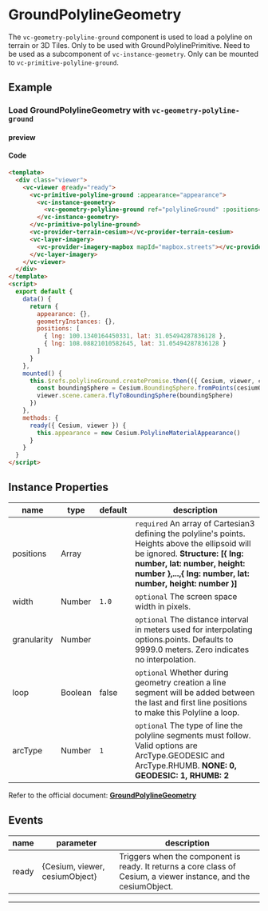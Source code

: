 # GroundPolylineGeometry

The `vc-geometry-polyline-ground` component is used to load a polyline on terrain or 3D Tiles. Only to be used with GroundPolylinePrimitive. Need to be used as a subcomponent of `vc-instance-geometry`. Only can be mounted to `vc-primitive-polyline-ground`.

## Example

### Load GroundPolylineGeometry with `vc-geometry-polyline-ground`

#### preview

<doc-preview>
  <template>
    <div class="viewer">
      <vc-viewer @ready="ready">
        <vc-primitive-polyline-ground :appearance="appearance">
          <vc-instance-geometry>
            <vc-geometry-polyline-ground ref="polylineGround" :positions="positions" :width="2"></vc-geometry-polyline-ground>
          </vc-instance-geometry>
        </vc-primitive-polyline-ground>
        <vc-provider-terrain-cesium></vc-provider-terrain-cesium>
        <vc-layer-imagery>
          <vc-provider-imagery-mapbox mapId="mapbox.streets"></vc-provider-imagery-mapbox>
        </vc-layer-imagery>
      </vc-viewer>
    </div>
  </template>
  <script>
    export default {
      data() {
        return {
          appearance: {},
          geometryInstances: {},
          positions: [
            { lng: 100.1340164450331, lat: 31.05494287836128 },
            { lng: 108.08821010582645, lat: 31.05494287836128 }
          ]
        }
      },
      mounted() {
        this.$refs.polylineGround.createPromise.then(({ Cesium, viewer, cesiumObject }) => {
          const boundingSphere = Cesium.BoundingSphere.fromPoints(cesiumObject._positions)
          viewer.scene.camera.flyToBoundingSphere(boundingSphere)
        })
      },
      methods: {
        ready({ Cesium, viewer }) {
          this.appearance = new Cesium.PolylineMaterialAppearance()
        }
      }
    }
  </script>
</doc-preview>

#### Code

```html
<template>
  <div class="viewer">
    <vc-viewer @ready="ready">
      <vc-primitive-polyline-ground :appearance="appearance">
        <vc-instance-geometry>
          <vc-geometry-polyline-ground ref="polylineGround" :positions="positions" :width="2"></vc-geometry-polyline-ground>
        </vc-instance-geometry>
      </vc-primitive-polyline-ground>
      <vc-provider-terrain-cesium></vc-provider-terrain-cesium>
      <vc-layer-imagery>
        <vc-provider-imagery-mapbox mapId="mapbox.streets"></vc-provider-imagery-mapbox>
      </vc-layer-imagery>
    </vc-viewer>
  </div>
</template>
<script>
  export default {
    data() {
      return {
        appearance: {},
        geometryInstances: {},
        positions: [
          { lng: 100.1340164450331, lat: 31.05494287836128 },
          { lng: 108.08821010582645, lat: 31.05494287836128 }
        ]
      }
    },
    mounted() {
      this.$refs.polylineGround.createPromise.then(({ Cesium, viewer, cesiumObject }) => {
        const boundingSphere = Cesium.BoundingSphere.fromPoints(cesiumObject._positions)
        viewer.scene.camera.flyToBoundingSphere(boundingSphere)
      })
    },
    methods: {
      ready({ Cesium, viewer }) {
        this.appearance = new Cesium.PolylineMaterialAppearance()
      }
    }
  }
</script>
```

## Instance Properties

<!-- prettier-ignore -->
| name | type | default | description |
| ---- | ---- | ------- | ----------- |
| positions | Array | | `required` An array of Cartesian3 defining the polyline's points. Heights above the ellipsoid will be ignored. **Structure: [{ lng: number, lat: number, height: number },...,{ lng: number, lat: number, height: number }]** |
| width | Number | `1.0` | `optional` The screen space width in pixels. |
| granularity | Number | | `optional` The distance interval in meters used for interpolating options.points. Defaults to 9999.0 meters. Zero indicates no interpolation. |
| loop | Boolean | false | `optional` Whether during geometry creation a line segment will be added between the last and first line positions to make this Polyline a loop. |
| arcType | Number | `1` | `optional` The type of line the polyline segments must follow. Valid options are ArcType.GEODESIC and ArcType.RHUMB. **NONE: 0, GEODESIC: 1, RHUMB: 2** |

Refer to the official document: **[GroundPolylineGeometry](https://cesium.com/docs/cesiumjs-ref-doc/GroundPolylineGeometry.html)**

## Events

<!-- prettier-ignore -->
| name | parameter | description |
| ---- | --------- | ----------- |
| ready | {Cesium, viewer, cesiumObject} | Triggers when the component is ready. It returns a core class of Cesium, a viewer instance, and the cesiumObject. |

---
